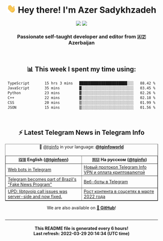 <div align="center">
	<div>
		<h1>
      <img src="./assets/hi.gif" width="30px"> Hey there! I'm Azer Sadykhzadeh
    </h1>
    <img height="18" src="https://komarev.com/ghpvc/?username=sadykhzadeh&label=Views&color=2081c1&style=flat-square" />
		<a href="https://wakatime.com/@Azer"> <img height="18" src="https://wakatime.com/badge/user/f80ae27a-c328-426f-a381-bc84136e2dd6.svg" /> </a>
    <h3>
      Passionate self-taught developer and editor from 🇦🇿 Azerbaijan
    </h3>
  </div>
  <br>

<h2>📊 This week I spent my time using:</h2>

<!--START_SECTION:waka-->

```text
TypeScript       15 hrs 3 mins   ██████████████████████░░░   88.42 %
JavaScript       35 mins         █░░░░░░░░░░░░░░░░░░░░░░░░   03.45 %
Python           23 mins         ▓░░░░░░░░░░░░░░░░░░░░░░░░   02.26 %
C++              22 mins         ▓░░░░░░░░░░░░░░░░░░░░░░░░   02.18 %
CSS              20 mins         ▒░░░░░░░░░░░░░░░░░░░░░░░░   01.99 %
JSON             15 mins         ▒░░░░░░░░░░░░░░░░░░░░░░░░   01.56 %
```

<!--END_SECTION:waka-->

<br>

<h2>⚡️ Latest Telegram News in Telegram Info</h2>
  <table border>
		<tr>
			<th width="50%">🇬🇧 English (<a href="https://t.me/tginfoen">@tginfoen</a>)</th>
			<th>🇷🇺 На русском (<a href="https://t.me/tginfo">@tginfo</a>)</th>
		</tr>
		<caption>🚩 <a href="https://t.me/tginfo">@tginfo</a> in your language: <a href="https://t.me/tginfoworld"><b>@tginfoworld</b></a><caption/>
  <tr><td><a href="https://t.me/tginfoen/1376">Web bots in Telegram</a></td>
    <td><a href="https://t.me/tginfo/3284">Новый протокол Telegram Info VPN и оплата криптовалютой</a></td></tr><tr><td><a href="https://t.me/tginfoen/1375">Telegram becomes part of Brazil's "Fake News Program"</a></td>
    <td><a href="https://t.me/tginfo/3283">Веб-боты в Telegram</a></td></tr><tr><td><a href="https://t.me/tginfoen/1374">UPD: libtgvoip call issues was server-side and now fixed.</a></td>
    <td><a href="https://t.me/tginfo/3282">Рост контента в соцсетях в марте 2022 года</a></td></tr>
</table>
We are also available on <a href="https://github.com/tginfo"><b>🐙 GitHub</b></a>!
</div>

<br>
<hr>
<h4 align="center">This README file is generated <b>every 6 hours</b>!</br>Last refresh: <b>2022-03-29 20:14:34 (UTC time)</b></h4>

